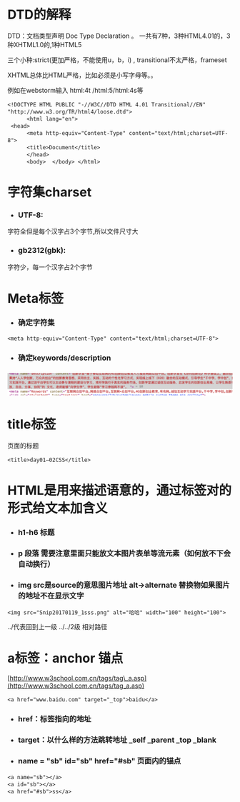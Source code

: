 # DTD的解释

DTD：文档类型声明 Doc Type Declaration 。 一共有7种，3种HTML4.01的，3种XHTML1.0的,1种HTML5

三个小种:strict\(更加严格，不能使用u，b，i\) , transitional不太严格，frameset

XHTML总体比HTML严格，比如必须是小写字母等。。

例如在webstorm输入 html:4t /html:5/html:4s等

```
<!DOCTYPE HTML PUBLIC "-//W3C//DTD HTML 4.01 Transitional//EN" "http://www.w3.org/TR/html4/loose.dtd"> 
      <html lang="en">
 <head> 
      <meta http-equiv="Content-Type" content="text/html;charset=UTF-8"> 
      <title>Document</title> 
      </head>
      <body>  </body> </html>
```

# 字符集charset

* ### UTF-8:

字符全但是每个汉字占3个字节,所以文件尺寸大

* ### gb2312\(gbk\):

字符少，每一个汉字占2个字节

# Meta标签

* ### 确定字符集

```
<meta http-equiv="Content-Type" content="text/html;charset=UTF-8">
```

* ### 确定keywords/description

### ![](/assets/import.png)

# title标签

页面的标题

```
<title>day01—02CSS</title>
```

#  HTML是用来描述语意的，通过标签对的形式给文本加含义

* ### h1-h6 标题
* ### p 段落 需要注意里面只能放文本图片表单等流元素（如何放不下会自动换行）
* ### img src是source的意思图片地址 alt-&gt;alternate 替换物如果图片的地址不在显示文字

```
<img src="Snip20170119_1sss.png" alt="哈哈" width="100" height="100">
```

../代表回到上一级 ../../2级      相对路径

# a标签：anchor 锚点 

[http://www.w3school.com.cn/tags/tag\_a.asp](http://www.w3school.com.cn/tags/tag_a.asp)

```
<a href="www.baidu.com" target="_top">baidu</a>
```

* ### href：标签指向的地址 
* ### target：以什么样的方法跳转地址 \_self \_parent \_top \_blank
* ### name = "sb" id="sb" href="\#sb" 页面内的锚点

```
<a name="sb"></a>
<a id="sb"></a>
<a href="#sb">ss</a>
```

### 



